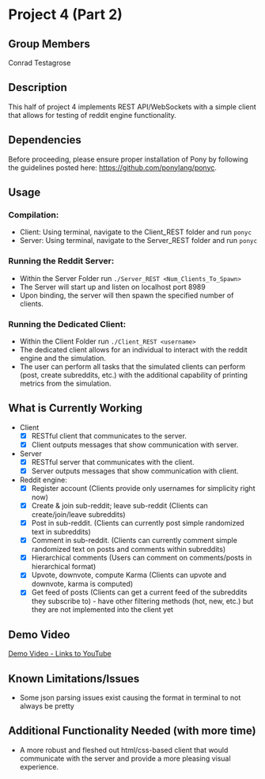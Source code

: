 
# Project 4 (Part 2)

## Group Members
Conrad Testagrose

## Description
This half of project 4 implements REST API/WebSockets with a simple client that allows for testing of reddit engine functionality.

## Dependencies
Before proceeding, please ensure proper installation of Pony by following the guidelines posted here: https://github.com/ponylang/ponyc.

## Usage
### Compilation:
- Client: Using terminal, navigate to the Client_REST folder and run ```ponyc```
- Server: Using terminal, navigate to the Server_REST folder and run ```ponyc```
### Running the Reddit Server:
- Within the Server Folder run ```./Server_REST <Num_Clients_To_Spawn>```
- The Server will start up and listen on localhost port 8989
- Upon binding, the server will then spawn the specified number of clients.

### Running the Dedicated Client:
- Within the Client Folder run ```./Client_REST <username>```
- The dedicated client allows for an individual to interact with the reddit engine and the simulation.
- The user can perform all tasks that the simulated clients can perform (post, create subreddits, etc.) with the additional capability of printing metrics from the simulation.

## What is Currently Working
- Client
  - [X] RESTful client that communicates to the server.
  - [X] Client outputs messages that show communication with server.  
- Server
  - [X] RESTful server that communicates with the client.
  - [X] Server outputs messages that show communication with client.  
- Reddit engine:
  - [X] Register account (Clients provide only usernames for simplicity right now)
  - [X] Create & join sub-reddit; leave sub-reddit (Clients can create/join/leave subreddits)
  - [X] Post in sub-reddit. (Clients can currently post simple randomized text in subreddits)
  - [X] Comment in sub-reddit. (Clients can currently comment simple randomized text on posts and comments within subreddits)
  - [X] Hierarchical comments (Users can comment on comments/posts in hierarchical format) 
  - [X] Upvote, downvote, compute Karma (Clients can upvote and downvote, karma is computed)
  - [X] Get feed of posts (Clients can get a current feed of the subreddits they subscribe to) - have other filtering methods (hot, new, etc.) but they are not implemented into the client yet

## Demo Video
[Demo Video - Links to YouTube](https://www.youtube.com/watch?v=bgsa9GIybos)

## Known Limitations/Issues
- Some json parsing issues exist causing the format in terminal to not always be pretty

## Additional Functionality Needed (with more time)
- A more robust and fleshed out html/css-based client that would communicate with the server and provide a more pleasing visual experience.

